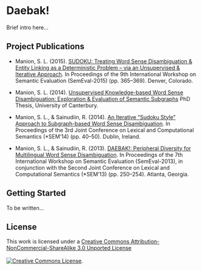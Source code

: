# Daebak!

Brief intro here...


## Project  Publications

* Manion, S. L. (2015).  [SUDOKU: Treating Word Sense Disambiguation & Entity Linking as a Deterministic Problem – via an Unsupervised & Iterative Approach](http://stevemanion.com/pdfs/Manion2015(SemEval-Task13).pdf "SUDOKU: Treating Word Sense Disambiguation & Entity Linking as a Deterministic Problem – via an Unsupervised & Iterative Approach"). In Proceedings of the 9th International Workshop on Semantic Evaluation (SemEval-2015) (pp. 365–369). Denver, Colorado.

* Manion, S. L. (2014).  [Unsupervised Knowledge-based Word Sense Disambiguation: Exploration & Evaluation of Semantic Subgraphs](http://stevemanion.com/pdfs/SteveLawrenceManion2014(PhD-Thesis).pdf "Unsupervised Knowledge-based Word Sense Disambiguation: Exploration & Evaluation of Semantic Subgraphs") PhD Thesis, University of Canterbury.

* Manion, S. L., & Sainudiin, R. (2014).  [An Iterative “Sudoku Style” Approach to Subgraph-based Word Sense Disambiguation](http://stevemanion.com/pdfs/Manion&Sainudiin2014(StarSEM).pdf "An Iterative “Sudoku Style” Approach to Subgraph-based Word Sense Disambiguation"). In Proceedings of the 3rd Joint Conference on Lexical and Computational Semantics (*SEM’14) (pp. 40–50). Dublin, Ireland.

* Manion, S. L., & Sainudiin, R. (2013).  [DAEBAK!: Peripheral Diversity for Multilingual Word Sense Disambiguation](http://stevemanion.com/pdfs/Manion&Sainudiin2013(SemEval-Task12).pdf "DAEBAK!: Peripheral Diversity for Multilingual Word Sense Disambiguation"). In Proceedings of the 7th International Workshop on Semantic Evaluation (SemEval-2013), in conjunction with the Second Joint Conference on Lexical and Computational Semantics (*SEM’13) (pp. 250–254). Atlanta, Georgia.


## Getting Started

To be written...


## License

This work is licensed under a <a rel="license" href="http://creativecommons.org/licenses/by-nc-sa/3.0/">Creative Commons Attribution-NonCommercial-ShareAlike 3.0 Unported License</a>
<br /><br />
<a rel="license" href="http://creativecommons.org/licenses/by-nc-sa/3.0/"><img alt="Creative Commons License" style="border-width:0" src="https://i.creativecommons.org/l/by-nc-sa/3.0/88x31.png" /></a>.
